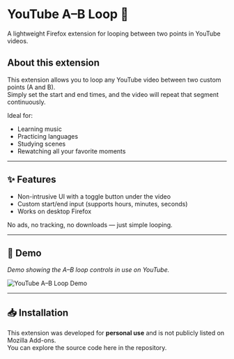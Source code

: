 # YouTube A–B Loop 🔁  
A lightweight Firefox extension for looping between two points in YouTube videos.  

## About this extension  
This extension allows you to loop any YouTube video between two custom points (A and B).  
Simply set the start and end times, and the video will repeat that segment continuously.  

Ideal for:  
- Learning music  
- Practicing languages  
- Studying scenes  
- Rewatching all your favorite moments  

---

## ✨ Features  
- Non-intrusive UI with a toggle button under the video  
- Custom start/end input (supports hours, minutes, seconds)  
- Works on desktop Firefox  

No ads, no tracking, no downloads — just simple looping.  

---

## 🎥 Demo

_Demo showing the A–B loop controls in use on YouTube._

![YouTube A–B Loop Demo](./demo.gif)

---

## 📥 Installation  
This extension was developed for **personal use** and is not publicly listed on Mozilla Add-ons.  
You can explore the source code here in the repository.  

